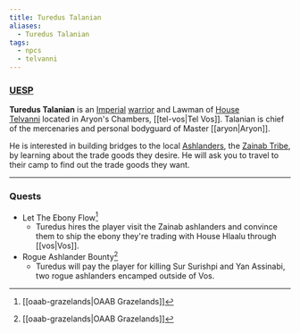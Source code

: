 ```yaml
---
title: Turedus Talanian
aliases:
  - Turedus Talanian
tags:
  - npcs
  - telvanni
---
```

### [UESP](https://en.uesp.net/wiki/Morrowind:Turedus_Talanian)
**Turedus Talanian** is an [Imperial](https://en.uesp.net/wiki/Morrowind:Imperial "Morrowind:Imperial") [warrior](https://en.uesp.net/wiki/Morrowind:Warrior "Morrowind:Warrior") and Lawman of [House Telvanni](https://en.uesp.net/wiki/Morrowind:House_Telvanni "Morrowind:House Telvanni") located in Aryon's Chambers, [[tel-vos|Tel Vos]]. Talanian is chief of the mercenaries and personal bodyguard of Master [[aryon|Aryon]].

He is interested in building bridges to the local [Ashlanders](https://en.uesp.net/wiki/Morrowind:Ashlanders "Morrowind:Ashlanders"), the [Zainab Tribe](https://en.uesp.net/wiki/Morrowind:Zainab_Tribe "Morrowind:Zainab Tribe"), by learning about the trade goods they desire. He will ask you to travel to their camp to find out the trade goods they want.

***
### Quests
* Let The Ebony Flow[^1]
	* Turedus hires the player visit the Zainab ashlanders and convince them to ship the ebony they're trading with House Hlaalu through [[vos|Vos]].
* Rogue Ashlander Bounty[^1]
	* Turedus will pay the player for killing Sur Surishpi and Yan Assinabi, two rogue ashlanders encamped outside of Vos.

[^1]: [[oaab-grazelands|OAAB Grazelands]]